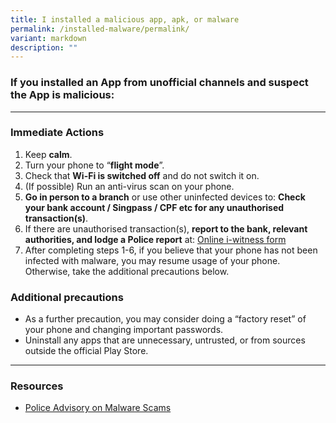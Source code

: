```yaml
---
title: I installed a malicious app, apk, or malware
permalink: /installed-malware/permalink/
variant: markdown
description: ""
---
```

### If you installed an App from unofficial channels and suspect the App is malicious:

<hr>

### Immediate Actions  
1. Keep **calm**. 
2. Turn your phone to “**flight mode**”.  
3. Check that **Wi-Fi is switched off** and do not switch it on.  
4. (If possible) Run an anti-virus scan on your phone.  
5. **Go in person to a branch** or use other uninfected devices to: **Check your bank account / Singpass / CPF etc for any unauthorised transaction(s)**.
6. If there are unauthorised transaction(s), **report to the bank, relevant authorities, and lodge a Police report** at: [Online i-witness form](https://eservices.police.gov.sg/content/policehubhome/homepage/police-report.html  ) 
8. After completing steps 1-6, if you believe that your phone has not been infected with malware, you may resume usage of your phone. Otherwise, take the additional precautions below. 


### Additional precautions
* As a further precaution, you may consider doing a “factory reset” of your phone and changing important passwords.
* Uninstall any apps that are unnecessary, untrusted, or from sources outside the official Play Store.

<hr>

### Resources
* [Police Advisory on Malware Scams](https://www.police.gov.sg/Media-Room/News/20230920_police_advisory_on_new_variant_of_malware_scams)
